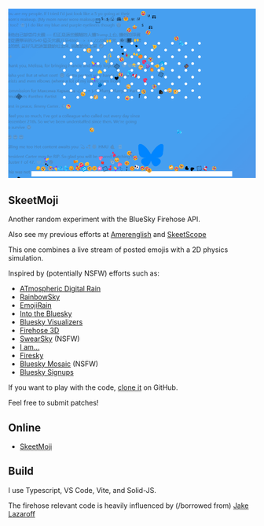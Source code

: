 ![](public/bluesky-skeetmoji.png "skeetmoji screen capture")  

## SkeetMoji

Another random experiment with the BlueSky Firehose API.

Also see my previous efforts at [Amerenglish](https://s4ag.com/amerenglish/) and [SkeetScope](https://s4ag.com/skeetscope/) 

This one combines a live stream of posted emojis with a 2D physics simulation.

Inspired by (potentially NSFW) efforts such as:


* [ATmospheric Digital Rain](https://jakebailey.dev/bsky-digital-rain)
* [RainbowSky](https://www.bewitched.com/demo/rainbowsky)
* [EmojiRain](https://www.emojirain.lol)
* [Into the Bluesky](https://www.intothebluesky.lol)
* [Bluesky Visualizers](https://flo-bit.dev/bluesky-visualizers)
* [Firehose 3D](https://firehose3d.theo.io)
* [SwearSky](https://swearsky.bagpuss.org) (NSFW)
* [I am...](https://javier.computer/bluesky/iam)
* [Firesky](https://firesky.tv)
* [Bluesky Mosaic](https://lantto.github.io/bluesky-mosaic) (NSFW)
* [Bluesky Signups](https://bluesky.toddle.site/signups)


If you want to play with the code, [clone it](https://github.com/voneum/s4ag.skeetmoji) on GitHub.

Feel free to submit patches!

## Online

* [SkeetMoji](https://s4ag.com/SkeetMoji/)

## Build

I use Typescript, VS Code, Vite, and Solid-JS.

The firehose relevant code is heavily influenced by (/borrowed from) [Jake Lazaroff](https://jakelazaroff.com/words/drinking-from-the-bluesky-firehose/)